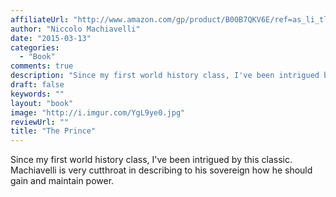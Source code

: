 ```yaml
---
affiliateUrl: "http://www.amazon.com/gp/product/B00B7QKV6E/ref=as_li_tl?ie=UTF8&camp=1789&creative=390957&creativeASIN=B00B7QKV6E&linkCode=as2&tag=jaktre-20&linkId=YCL7DSQWPGYZZT44"
author: "Niccolo Machiavelli"
date: "2015-03-13"
categories:
  - "Book"
comments: true
description: "Since my first world history class, I've been intrigued by this classic.  Machiavelli is very cutthroat in describing to his sovereign how he should g"
draft: false
keywords: ""
layout: "book"
image: "http://i.imgur.com/YgL9ye0.jpg"
reviewUrl: ""
title: "The Prince"
---
```


Since my first world history class, I've been intrigued by this classic.  Machiavelli is very cutthroat in describing to his sovereign how he should gain and maintain power.
